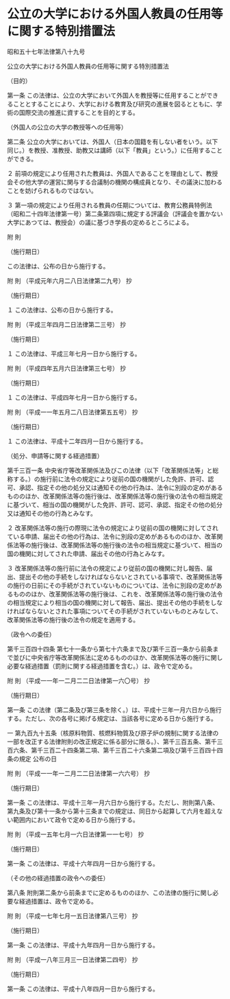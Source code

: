 # 公立の大学における外国人教員の任用等に関する特別措置法

昭和五十七年法律第八十九号

公立の大学における外国人教員の任用等に関する特別措置法

（目的）

第一条 この法律は、公立の大学において外国人を教授等に任用することができることとすることにより、大学における教育及び研究の進展を図るとともに、学術の国際交流の推進に資することを目的とする。

（外国人の公立の大学の教授等への任用等）

第二条 公立の大学においては、外国人（日本の国籍を有しない者をいう。以下同じ。）を教授、准教授、助教又は講師（以下「教員」という。）に任用することができる。

２ 前項の規定により任用された教員は、外国人であることを理由として、教授会その他大学の運営に関与する合議制の機関の構成員となり、その議決に加わることを妨げられるものではない。

３ 第一項の規定により任用される教員の任期については、教育公務員特例法（昭和二十四年法律第一号）第二条第四項に規定する評議会（評議会を置かない大学にあつては、教授会）の議に基づき学長の定めるところによる。

附 則

（施行期日）

この法律は、公布の日から施行する。

附 則 （平成元年六月二八日法律第二九号） 抄

（施行期日）

１ この法律は、公布の日から施行する。

附 則 （平成三年四月二日法律第二三号） 抄

（施行期日）

１ この法律は、平成三年七月一日から施行する。

附 則 （平成四年五月六日法律第三七号） 抄

（施行期日）

１ この法律は、平成四年七月一日から施行する。

附 則 （平成一一年五月二八日法律第五五号） 抄

（施行期日）

１ この法律は、平成十二年四月一日から施行する。

（処分、申請等に関する経過措置）

第千三百一条 中央省庁等改革関係法及びこの法律（以下「改革関係法等」と総称する。）の施行前に法令の規定により従前の国の機関がした免許、許可、認可、承認、指定その他の処分又は通知その他の行為は、法令に別段の定めがあるもののほか、改革関係法等の施行後は、改革関係法等の施行後の法令の相当規定に基づいて、相当の国の機関がした免許、許可、認可、承認、指定その他の処分又は通知その他の行為とみなす。

２ 改革関係法等の施行の際現に法令の規定により従前の国の機関に対してされている申請、届出その他の行為は、法令に別段の定めがあるもののほか、改革関係法等の施行後は、改革関係法等の施行後の法令の相当規定に基づいて、相当の国の機関に対してされた申請、届出その他の行為とみなす。

３ 改革関係法等の施行前に法令の規定により従前の国の機関に対し報告、届出、提出その他の手続をしなければならないとされている事項で、改革関係法等の施行の日前にその手続がされていないものについては、法令に別段の定めがあるもののほか、改革関係法等の施行後は、これを、改革関係法等の施行後の法令の相当規定により相当の国の機関に対して報告、届出、提出その他の手続をしなければならないとされた事項についてその手続がされていないものとみなして、改革関係法等の施行後の法令の規定を適用する。

（政令への委任）

第千三百四十四条 第七十一条から第七十六条まで及び第千三百一条から前条まで並びに中央省庁等改革関係法に定めるもののほか、改革関係法等の施行に関し必要な経過措置（罰則に関する経過措置を含む。）は、政令で定める。

附 則 （平成一一年一二月二二日法律第一六〇号） 抄

（施行期日）

第一条 この法律（第二条及び第三条を除く。）は、平成十三年一月六日から施行する。ただし、次の各号に掲げる規定は、当該各号に定める日から施行する。

一 第九百九十五条（核原料物質、核燃料物質及び原子炉の規制に関する法律の一部を改正する法律附則の改正規定に係る部分に限る。）、第千三百五条、第千三百六条、第千三百二十四条第二項、第千三百二十六条第二項及び第千三百四十四条の規定 公布の日

附 則 （平成一一年一二月二二日法律第一六六号） 抄

（施行期日）

第一条 この法律は、平成十三年一月六日から施行する。ただし、附則第八条、第九条及び第十一条から第十三条までの規定は、同日から起算して六月を超えない範囲内において政令で定める日から施行する。

附 則 （平成一五年七月一六日法律第一一七号） 抄

（施行期日）

第一条 この法律は、平成十六年四月一日から施行する。

（その他の経過措置の政令への委任）

第八条 附則第二条から前条までに定めるもののほか、この法律の施行に関し必要な経過措置は、政令で定める。

附 則 （平成一七年七月一五日法律第八三号） 抄

（施行期日）

第一条 この法律は、平成十九年四月一日から施行する。

附 則 （平成一八年三月三一日法律第二四号） 抄

（施行期日）

第一条 この法律は、平成十八年四月一日から施行する。
